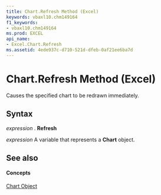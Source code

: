 ```yaml
---
title: Chart.Refresh Method (Excel)
keywords: vbaxl10.chm149164
f1_keywords:
- vbaxl10.chm149164
ms.prod: EXCEL
api_name:
- Excel.Chart.Refresh
ms.assetid: 4ede937c-d710-521d-dfeb-0af21ee6ba7d
---
```



# Chart.Refresh Method (Excel)

Causes the specified chart to be redrawn immediately.


## Syntax

 _expression_ . **Refresh**

 _expression_ A variable that represents a **Chart** object.


## See also


#### Concepts


[Chart Object](chart-object-excel.md)

